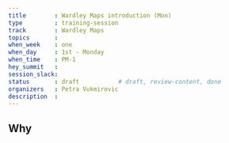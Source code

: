 ```yaml
---
title        : Wardley Maps introduction (Mon)
type         : training-session
track        : Wardley Maps
topics       :
when_week    : one
when_day     : 1st - Monday
when_time    : PM-1
hey_summit   :
session_slack:
status       : draft           # draft, review-content, done
organizers   : Petra Vukmirovic
description  : 
---
```


## Why

<!--Add intro-->

